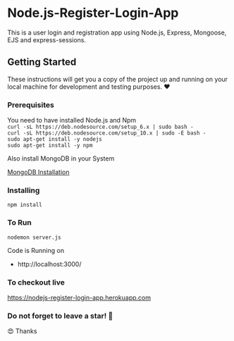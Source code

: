 # Node.js-Register-Login-App

This is a user login and registration app using Node.js, Express, Mongoose, EJS and express-sessions.

## Getting Started

These instructions will get you a copy of the project up and running on your local machine for development and testing purposes. :heart:

### Prerequisites

You need to have installed Node.js and Npm <br />
```curl -sL https://deb.nodesource.com/setup_6.x | sudo bash -```<br />
```curl -sL https://deb.nodesource.com/setup_10.x | sudo -E bash -``` <br />
```sudo apt-get install -y nodejs```<br />
```sudo apt-get install -y npm``` <br />

Also install MongoDB in your System <br />

[MongoDB Installation](https://docs.mongodb.com/manual/installation/)

### Installing
```
npm install
```

### To Run
```
nodemon server.js
```

Code is Running on 
+ http://localhost:3000/

### To checkout live
<a href="https://nodejs-register-login-app.herokuapp.com" target="_blank">https://nodejs-register-login-app.herokuapp.com</a>

### Do not forget to leave a star! :hugs:

:heart_eyes: Thanks

